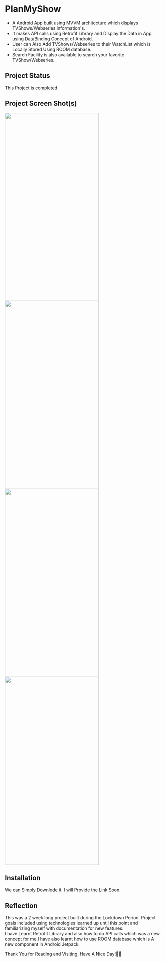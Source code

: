 # 


# **PlanMyShow**
- A Android App built using MVVM architecture which displays TVShows/Webseries information's. 
- It makes API calls using Retrofit Library and Display the Data in App using DataBinding Concept of Android. 
- User can Also Add TVShows/Webseries to their WatchList which is Locally Stored Using ROOM database.
- Search Facility is also available to search your favorite TVShow/Webseries. 


## **Project Status**
This Project is completed.

## **Project Screen Shot(s)**
<img  align = "left" width="300" height="600" src="https://i.postimg.cc/BQyJyT3B/Screenshot-20210714-211438.png">
<img  align = "left" width="300" height="600" src="https://i.postimg.cc/YSBM2th4/Screenshot-20210714-211926.png">
<img  align = "left" width="300" height="600" src="https://i.postimg.cc/QtXD5Sgh/Screenshot-20210714-211950.png">
<img  width="300" height="600" src="https://i.postimg.cc/Px2jMZKZ/Screenshot-20210714-212059.png">






## **Installation** 

We can Simply Downlode it. I will Provide the Link Soon.

## **Reflection**

This was a 2 week long project built during the Lockdown Period. Project goals included using technologies learned up until this point and familiarizing myself with documentation for new features.  
I have Learnt Retrofit Library and also how to do API calls which was a new concept for me.I have also learnt how to use ROOM database which is A new component in Android Jetpack.

Thank You for Reading and Visiting, Have A Nice Day!💚💙
